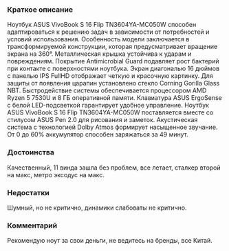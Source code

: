 ### **Краткое описание**
Ноутбук ASUS VivoBook S 16 Flip TN3604YA-MC050W способен адаптироваться к решению задач в зависимости от потребностей и условий использования. Особенность модели заключается в трансформируемой конструкции, которая предусматривает вращение экрана на 360°. Металлическая крышка устойчива к ударам и повреждениям. Покрытие Antimicrobial Guard подавляет рост бактерий при контакте с поверхностями ноутбука. Экран диагональю 16 дюймов с панелью IPS FullHD отображает четкую и красочную картинку. Для защиты от появления царапин установлено стекло Corning Gorilla Glass NBT.  Быстродействие системы обеспечивается процессором AMD Ryzen 5 7530U и 8 ГБ оперативной памяти. Клавиатура ASUS ErgoSense с белой LED-подсветкой гарантирует удобное управление. Ноутбук ASUS VivoBook S 16 Flip TN3604YA-MC050W поставляется вместе со стилусом ASUS Pen 2.0 для рисования и заметок. Акустическая система с технологией Dolby Atmos формирует насыщенное звучание. От 0 до 60% аккумулятор способен заряжаться за 49 минут.

### **Достоинства**
Качественный, 11 винда зашла без проблем, все летает, сталкер второй на макс, метро эксодус на макс.

### **Недостатки**
Шумный, но не критично, динамики слабоваты не критично.

### **Комментарий**
Рекомендую ноут за свои деньги, не ведитесь на бренды, все Китай.
